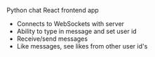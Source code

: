 Python chat React frontend app

- Connects to WebSockets with server
- Ability to type in message and set user id
- Receive/send messages
- Like messages, see likes from other user id's

